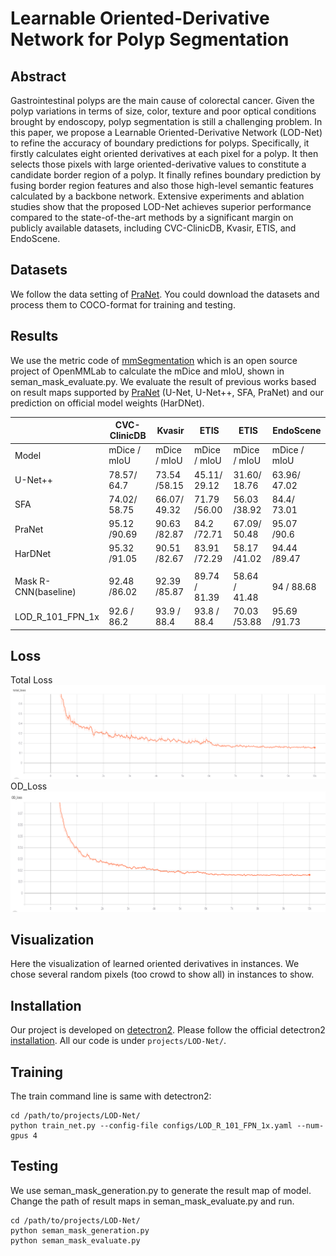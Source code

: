 # Learnable Oriented-Derivative Network for Polyp Segmentation

## Abstract

Gastrointestinal polyps are the main cause of colorectal cancer.  Given the polyp variations in terms of size, color, texture and poor optical conditions brought by endoscopy, polyp segmentation is still a challenging problem. In this paper, we propose a Learnable Oriented-Derivative Network (LOD-Net) to refine the accuracy of boundary predictions for polyps. Specifically, it firstly calculates eight oriented derivatives at each pixel for a polyp. It then selects those pixels with large oriented-derivative values to constitute a candidate border region of a polyp. It finally refines boundary prediction by fusing border region features and also those high-level semantic features calculated by a backbone network. Extensive experiments and ablation studies show that the proposed LOD-Net achieves superior performance compared to the state-of-the-art methods by a significant margin on publicly available datasets, including CVC-ClinicDB, Kvasir, ETIS, and EndoScene. 




## Datasets

We follow the data setting of [PraNet](https://github.com/DengPingFan/PraNet). You could download the datasets and process them to COCO-format for training and testing.

## Results
We use the metric code of [mmSegmentation](https://github.com/open-mmlab/mmsegmentation) which is an open source project of OpenMMLab to calculate the mDice and mIoU, shown in seman_mask_evaluate.py. We evaluate the result of previous works based on result maps supported by [PraNet](https://github.com/DengPingFan/PraNet) (U-Net, U-Net++, SFA, PraNet) and our prediction on official model weights (HarDNet). 

|                     |CVC-ClinicDB  |       Kvasir   |        ETIS    |  ETIS    |     EndoScene   |
|---------------------|--------------------|-----------------------------|----|----------------|----------|
|Model                |  mDice    /  mIoU   |  mDice   /  mIoU   |  mDice   /  mIoU  |  mDice   /  mIoU  |  mDice   /  mIoU   |
|U-Net++	|78.57/	64.7	|73.54	/58.15|	45.11/	29.12|	31.60/	18.76	|63.96/	47.02|
|SFA	|74.02/	58.75|	66.07/	49.32	|71.79	/56.00|	56.03	/38.92	|84.4/	73.01|
|PraNet	|95.12	/90.69|	90.63	/82.87	|84.2	/72.71|	67.09/	50.48|	95.07	/90.6|
|HarDNet|	95.32	/91.05|	90.51	/82.67|	83.91	/72.29|	58.17	/41.02	|94.44	/89.47|
|                   |                     |                     |                    | |                     |
|Mask R-CNN(baseline)|	92.48	/86.02	|  92.39	/85.87	|  89.74 / 81.39 |	58.64 /	41.48 |	94	/ 88.68        |
| LOD_R_101_FPN_1x    |   92.6   /  86.2   |   93.9   /   88.4  |   93.8   /   88.4  |   70.03	/53.88 |	95.69	/91.73|


## Loss
Total Loss
![image](https://github.com/midsdsy/LOD-Net/blob/master/imgs/total_loss.png)
OD_Loss
![image](https://github.com/midsdsy/LOD-Net/blob/master/imgs/od_loss.png)

## Visualization 
Here the visualization of learned oriented derivatives in instances. We chose several random pixels (too crowd to show all) in instances to show.

## Installation

Our project is developed on [detectron2](https://github.com/facebookresearch/detectron2). Please follow the official detectron2 [installation](https://github.com/facebookresearch/detectron2/blob/master/INSTALL.md). All our code is under `projects/LOD-Net/`. 

## Training
The train command line is same with detectron2:
```
cd /path/to/projects/LOD-Net/
python train_net.py --config-file configs/LOD_R_101_FPN_1x.yaml --num-gpus 4
```

## Testing
We use seman_mask_generation.py to generate the result map of model. Change the path of result maps in seman_mask_evaluate.py and run.
```
cd /path/to/projects/LOD-Net/
python seman_mask_generation.py
python seman_mask_evaluate.py
```
